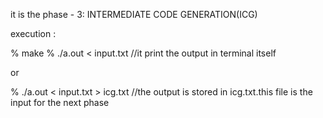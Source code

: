 it is the phase - 3:  INTERMEDIATE CODE GENERATION(ICG)

execution : 

% make
% ./a.out < input.txt     //it print the output in terminal itself

or

% ./a.out < input.txt > icg.txt //the output is stored in icg.txt.this file is the input for the next phase
